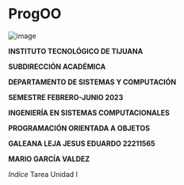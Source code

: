 # ProgOO
![image](https://user-images.githubusercontent.com/124205317/225485021-93490ff9-4392-4417-966f-dc93cb0d8272.png)

**INSTITUTO TECNOLÓGICO DE TIJUANA**

**SUBDIRECCIÓN ACADÉMICA**

**DEPARTAMENTO DE SISTEMAS Y COMPUTACIÓN**

**SEMESTRE FEBRERO-JUNIO 2023**

**INGENIERÍA EN SISTEMAS COMPUTACIONALES**

**PROGRAMACIÓN ORIENTADA A OBJETOS**

**GALEANA LEJA JESUS EDUARDO 22211565**

**MARIO GARCÍA VALDEZ**

*Indice*
Tarea Unidad I

